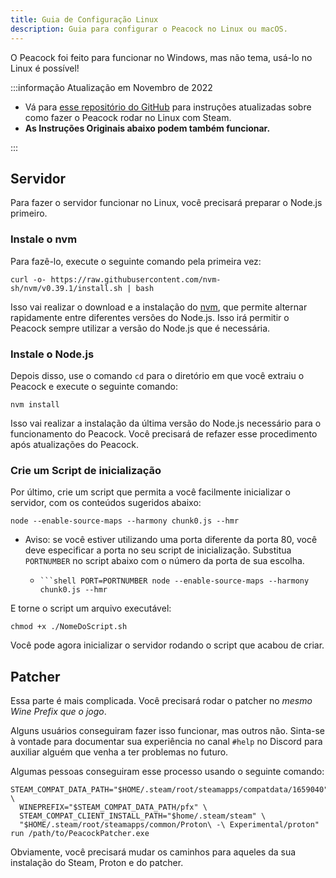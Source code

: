 ```yaml
---
title: Guia de Configuração Linux
description: Guia para configurar o Peacock no Linux ou macOS.
---
```


O Peacock foi feito para funcionar no Windows, mas não tema, usá-lo no Linux é possível!

:::informação Atualização em Novembro de 2022

-   Vá para [esse repositório do GitHub](https://github.com/thepeacockproject/linux-steam-setup) para instruções atualizadas sobre como fazer o Peacock rodar no Linux com Steam.
-   **As Instruções Originais abaixo podem também funcionar.**

:::

## Servidor

Para fazer o servidor funcionar no Linux, você precisará preparar o Node.js primeiro.

### Instale o nvm

Para fazê-lo, execute o seguinte comando pela primeira vez:

```shell
curl -o- https://raw.githubusercontent.com/nvm-sh/nvm/v0.39.1/install.sh | bash
```

Isso vai realizar o download e a instalação do [nvm](https://nvm.sh), que permite alternar rapidamente entre diferentes versões do Node.js. Isso irá permitir o Peacock sempre utilizar a versão do Node.js que é necessária.

### Instale o Node.js

Depois disso, use o comando `cd` para o diretório em que você extraiu o Peacock e execute o seguinte comando:

```shell
nvm install
```

Isso vai realizar a instalação da última versão do Node.js necessário para o funcionamento do Peacock. Você precisará de refazer esse procedimento após atualizações do Peacock.

### Crie um Script de inicialização

Por último, crie um script que permita a você facilmente inicializar o servidor, com os conteúdos sugeridos abaixo:

```shell
node --enable-source-maps --harmony chunk0.js --hmr
```

-   Aviso: se você estiver utilizando uma porta diferente da porta 80, você deve especificar a porta no seu script de inicialização. Substitua `PORTNUMBER` no script abaixo com o número da porta de sua escolha.

    -   ` ```shell PORT=PORTNUMBER node --enable-source-maps --harmony chunk0.js --hmr `

E torne o script um arquivo executável:

```shell
chmod +x ./NomeDoScript.sh
```

Você pode agora inicializar o servidor rodando o script que acabou de criar.

## Patcher

Essa parte é mais complicada. Você precisará rodar o patcher no _mesmo Wine Prefix que o jogo_.

Alguns usuários conseguiram fazer isso funcionar, mas outros não. Sinta-se à vontade para documentar sua experiência no canal `#help` no Discord para auxiliar alguém que venha a ter problemas no futuro.

Algumas pessoas conseguiram esse processo usando o seguinte comando:

```shell
STEAM_COMPAT_DATA_PATH="$HOME/.steam/root/steamapps/compatdata/1659040" \
  WINEPREFIX="$STEAM_COMPAT_DATA_PATH/pfx" \
  STEAM_COMPAT_CLIENT_INSTALL_PATH="$home/.steam/steam" \
  "$HOME/.steam/root/steamapps/common/Proton\ -\ Experimental/proton" run /path/to/PeacockPatcher.exe
```

Obviamente, você precisará mudar os caminhos para aqueles da sua instalação do Steam, Proton e do patcher.
